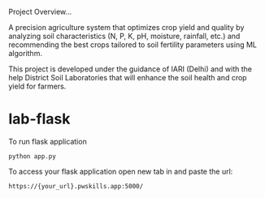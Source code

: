Project Overview...

A precision agriculture system that optimizes crop yield and quality by analyzing soil characteristics (N, P, K, pH, moisture, rainfall, etc.) and recommending the best crops tailored to soil fertility parameters using ML algorithm. 

This project is developed under the guidance of IARI (Delhi) and with the help District Soil Laboratories that will enhance the soil health and crop  yield for farmers.


# lab-flask

<!-- ![image](https://user-images.githubusercontent.com/115451707/196919992-edcfea8b-e3f6-4f35-9398-43be66b5622d.png) -->


To run flask application 

```
python app.py
```


To access your flask application open new tab in and paste the url:
```
https://{your_url}.pwskills.app:5000/
```
